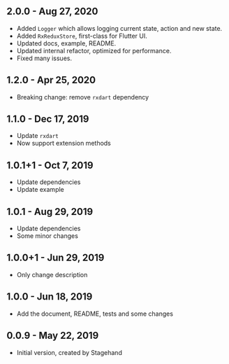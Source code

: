 ## 2.0.0 - Aug 27, 2020

-   Added `Logger` which allows logging current state, action and new state.
-   Added `RxReduxStore`, first-class for Flutter UI.
-   Updated docs, example, README.
-   Updated internal refactor, optimized for performance.
-   Fixed many issues.

## 1.2.0 - Apr 25, 2020

-   Breaking change: remove `rxdart` dependency

## 1.1.0 - Dec 17, 2019
-   Update `rxdart`
-   Now support extension methods

## 1.0.1+1 - Oct 7, 2019
-   Update dependencies
-   Update example

## 1.0.1 - Aug 29, 2019
-   Update dependencies
-   Some minor changes

## 1.0.0+1 - Jun 29, 2019
-   Only change description

## 1.0.0 - Jun 18, 2019

-   Add the document, README, tests and some changes

## 0.0.9 - May 22, 2019

-   Initial version, created by Stagehand
